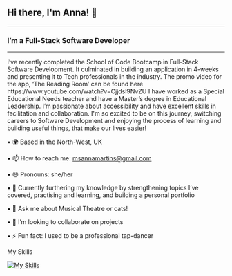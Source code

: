 ## Hi there, I'm Anna! 👋
---
### I’m a Full-Stack Software Developer
---
<p>I’ve recently completed the School of Code Bootcamp in Full-Stack Software Development. It culminated in building an application in 4-weeks and presenting it to Tech professionals in the industry. The promo video for the app, ‘The Reading Room’ can be found here https://www.youtube.com/watch?v=Cjjdsl9NvZU 
  I have worked as a Special Educational Needs teacher and have a Master’s degree in Educational Leadership. I’m passionate about accessibility and have excellent skills in facilitation and collaboration. 
  I'm so excited to be on this journey, switching careers to Software Development and enjoying the process of learning and building useful things, that make our lives easier!
</p>


•	🌍 Based in the North-West, UK

•	📫 How to reach me: msannamartins@gmail.com

• 😄 Pronouns: she/her

•	🧠 Currently furthering my knowledge by strengthening topics I’ve covered, practising and learning, and building a personal portfolio

• 💬 Ask me about Musical Theatre or cats! 

• 👯 I’m looking to collaborate on projects 

• ⚡ Fun fact: I used to be a professional tap-dancer


My Skills

[![My Skills](https://skillicons.dev/icons?i=js,html,css,express,figma,git,github,jest,nodejs,postgres,react,supabase,ts,vercel&perline=20)](https://skillicons.dev)

